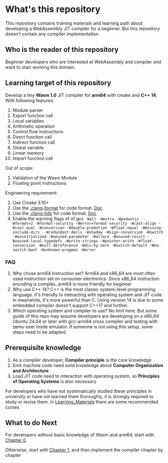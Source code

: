 # What's this repository

This repository contains training materials and learning path about developing a WebAssembly JIT compiler for a beginner.
But this repository doesn't contain any compiler implementation

## Who is the reader of this repository

Beginner developers who are interested at WebAssembly and compiler and want to start working this domain.

## Learning target of this repository

Develop a tiny **Wasm 1.0** JIT compiler for **arm64** with cmake and **C++ 14**. With following features:

1. Module parser
2. Export function call
3. Local variables
4. Arithmetic operation
5. Control flow instructions
6. Direct function call
7. Indirect function call
8. Global variable
9. Linear memory
10. Import function call

Out of scope:

1. Validation of the Wasm Module
2. Floating point instructions

Engineering requirement:

1. Use Cmake 3.10+
2. Use the [.clang-format](./clang-format) for code format. [Doc](https://clang.llvm.org/docs/ClangFormat.html)
3. Use the [.clang-tidy](./clang-tidy) for code format. [Doc](https://clang.llvm.org/extra/clang-tidy/)
4. Enable the warning flags of of gcc `-Wall -Wextra -Wpedantic  -Wformat=2
-Wformat-security -Werror=format-security -Wcast-align -Wcast-qual -Wconversion
-Wdouble-promotion -Wfloat-equal -Wmissing-include-dirs 
-Wredundant-decls -Wshadow -Wsign-conversion -Wswitch -Wuninitialized
-Wunused-parameter -Walloca -Wunused-result -Wunused-local-typedefs
-Wwrite-strings -Wpointer-arith -Wfloat-conversion -Wnull-dereference -Wdiv-by-zero
-Wswitch-default -Wno-switch-bool -Wunknown-pragmas -Werror`

### FAQ

1. Why chose arm64 instruction set?
   Arm64 and x86_64 are most often used instruction set on consumer electronics. Since x86_64 instruction encoding is complex, arm64 is more friendly for beginner
2. Why use C++ 14?
   C++ is the most classic system-level programming language. It's friendly to interacting with operating system and JIT code. In meanwhile, it's more powerful than C. Using version 14 is due to some embedded compiler doesn't support C++17 and further.
3. Which operating system and compiler to use?
   No limit here. But some guide of this repo may assume developers are developing on a x86_64 Ubuntu 24.04 or later with gcc-arm64 cross compiler and testing with qemu user mode emulator. If someone is not using this setup, some steps need to be adapted.

## Prerequisite knowledge

1. As a compiler developer, **Compiler principle** is the core knowledge
2. Emit machine code need solid knowledge about **Computer Organization and Architecture**
3. Load JIT code need to interaction with operating system, so **Principles of Operating Systems** is also necessary

For developers who have not systematically studied these principles in university or have not learned them thoroughly, it is strongly required to study or revise them.
In [Learning_Materials](./Learning_Materials) there are some recommended curses

## What to do Next

For developers without basic knowledge of Wasm and arm64, start with [Chapter 0](./Chapter0/).

Otherwise, start with [Chapter 1](./Chapter1/), and then implement the compiler chapter by chapter
